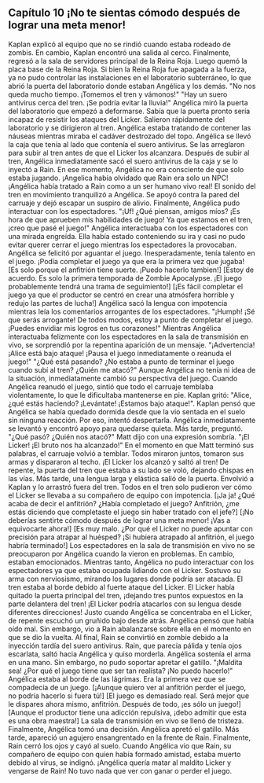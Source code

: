 
## Capítulo 10 ¡No te sientas cómodo después de lograr una meta menor!


Kaplan explicó al equipo que no se rindió cuando estaba rodeado de zombis.
En cambio, Kaplan encontró una salida al cerco. Finalmente, regresó a la sala de servidores principal de la Reina Roja. Luego quemó la placa base de la Reina Roja.
Si bien la Reina Roja fue apagada a la fuerza, ya no pudo controlar las instalaciones en el laboratorio subterráneo, lo que abrió la puerta del laboratorio donde estaban Angélica y los demás.
"No nos queda mucho tiempo. ¡Tomemos el tren y vámonos!"
"Hay un suero antivirus cerca del tren. ¡Se podría evitar la lluvia!"
Angélica miró la puerta del laboratorio que empezó a deformarse. Sabía que la puerta pronto sería incapaz de resistir los ataques del Licker.
Salieron rápidamente del laboratorio y se dirigieron al tren.
Angélica estaba tratando de contener las náuseas mientras miraba el cadáver destrozado del topo.
Angélica se llevó la caja que tenía al lado que contenía el suero antivirus.
Se las arreglaron para subir al tren antes de que el Licker los alcanzara.
Después de subir al tren, Angélica inmediatamente sacó el suero antivirus de la caja y se lo inyectó a Rain.
En ese momento, Angélica no era consciente de que solo estaba jugando.
¡Angelica había olvidado que Rain era solo un NPC!
¡Angélica había tratado a Rain como a un ser humano vivo real!
El sonido del tren en movimiento tranquilizó a Angélica. Se apoyó contra la pared del carruaje y dejó escapar un suspiro de alivio.
Finalmente, Angélica pudo interactuar con los espectadores.
"¡Uf! ¿Qué piensan, amigos míos? ¡Es hora de que aprueben mis habilidades de juego! Ya que estamos en el tren, ¡creo que pasé el juego!"
Angélica interactuaba con los espectadores con una mirada engreída. Ella había estado conteniendo su ira y casi no pudo evitar querer cerrar el juego mientras los espectadores la provocaban.
Angélica se felicitó por aguantar el juego. Inesperadamente, tenía talento en el juego. ¡Podía completar el juego ya que era la primera vez que jugaba!
[Es solo porque el anfitrión tiene suerte. ¡Puedo hacerlo tambien!]
[Estoy de acuerdo. Es solo la primera temporada de Zombie Apocalypse. ¡El juego probablemente tendrá una trama de seguimiento!]
[¡Es fácil completar el juego ya que el productor se centró en crear una atmósfera horrible y redujo las partes de lucha!]
Angélica sacó la lengua con impotencia mientras leía los comentarios arrogantes de los espectadores.
"¡Humph! ¡Sé que serás arrogante! De todos modos, estoy a punto de completar el juego. ¡Puedes envidiar mis logros en tus corazones!"
Mientras Angélica interactuaba felizmente con los espectadores en la sala de transmisión en vivo, se sorprendió por la repentina aparición de un mensaje.
"¡Advertencia! ¡Alice está bajo ataque! ¡Pausa el juego inmediatamente o reanuda el juego!"
"¿Qué está pasando? ¿No estaba a punto de terminar el juego cuando subí al tren? ¿Quién me atacó?"
Aunque Angélica no tenía ni idea de la situación, inmediatamente cambió su perspectiva del juego.
Cuando Angélica reanudó el juego, sintió que todo el carruaje temblaba violentamente, lo que le dificultaba mantenerse en pie.
Kaplan gritó: "Alice, ¿qué estás haciendo? ¡Levántate! ¡Estamos bajo ataque!".
Kaplan pensó que Angélica se había quedado dormida desde que la vio sentada en el suelo sin ninguna reacción. Por eso, intentó despertarla. 
Angélica inmediatamente se levantó y encontró apoyo para quedarse quieta. Más tarde, preguntó.
"¿Qué pasó? ¿Quién nos atacó?"
Matt dijo con una expresión sombría.
"¡El Licker! ¡El bruto nos ha alcanzado!"
En el momento en que Matt terminó sus palabras, el carruaje volvió a temblar. Todos miraron juntos, tomaron sus armas y dispararon al techo.
¡El Licker los alcanzó y saltó al tren!
De repente, la puerta del tren que estaba a su lado se voló, dejando chispas en las vías.
Más tarde, una lengua larga y elástica salió de la puerta. Envolvió a Kaplan y lo arrastró fuera del tren.
Todos en el tren solo pudieron ver cómo el Licker se llevaba a su compañero de equipo con impotencia.
[¡Ja ja! ¿Qué acaba de decir el anfitrión? ¿Había completado el juego? Anfitrión, ¿me estás diciendo que completaste el juego sin haber tratado con el jefe?]
[¡No deberías sentirte cómodo después de lograr una meta menor! ¡Vas a equivocarte ahora!]
[Es muy malo. ¿Por qué el Licker no puede apuntar con precisión para atrapar al huésped? ¡Si hubiera atrapado al anfitrión, el juego habría terminado!]
Los espectadores en la sala de transmisión en vivo no se preocuparon por Angélica cuando la vieron en problemas. En cambio, estaban emocionados.
Mientras tanto, Angélica no pudo interactuar con los espectadores ya que estaba ocupada lidiando con el Licker. Sostuvo su arma con nerviosismo, mirando los lugares donde podría ser atacada.
El tren estaba al borde debido al fuerte ataque del Licker. El Licker había quitado la puerta principal del tren, ¡dejando tres puntos expuestos en la parte delantera del tren!
¡El Licker podría atacarlos con su lengua desde diferentes direcciones!
Justo cuando Angélica se concentraba en el Licker, de repente escuchó un gruñido bajo desde atrás.
Angélica pensó que había oído mal. Sin embargo, vio a Rain abalanzarse sobre ella en el momento en que se dio la vuelta.
Al final, Rain se convirtió en zombie debido a la inyección tardía del suero antivirus.
Rain, que parecía pálida y tenía ojos escarlata, saltó hacia Angélica y quiso morderla.
Angélica sostenía el arma en una mano. Sin embargo, no pudo soportar apretar el gatillo.
"¡Maldita sea! ¿Por qué el juego tiene que ser tan realista? ¡No puedo hacerlo!"
Angélica estaba al borde de las lágrimas. Era la primera vez que se compadecía de un juego.
[¡Aunque quiero ver al anfitrión perder el juego, no podría hacerlo si fuera tú!]
[El juego es demasiado real. Será mejor que le dispares ahora mismo, anfitrión. Después de todo, ¡es sólo un juego!]
[Aunque el productor tiene una adicción repulsiva, ¡debo admitir que esta es una obra maestra!]
La sala de transmisión en vivo se llenó de tristeza. Finalmente, Angélica tomó una decisión.
Angélica apretó el gatillo. Más tarde, apareció un agujero ensangrentado en la frente de Rain. Finalmente, Rain cerró los ojos y cayó al suelo.
Cuando Angélica vio que Rain, su compañero de equipo con quien había formado amistad, estaba muerto debido al virus, se indignó.
¡Angélica quería matar al maldito Licker y vengarse de Rain!
No tuvo nada que ver con ganar o perder el juego.
